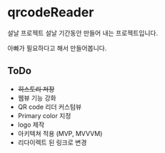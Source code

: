 # qrcodeReader
설날 프로젝트 
설날 기간동안 만들어 내는 프로젝트입니다.

아빠가 필요하다고 해서 만들어봅니다.

## ToDo
* ~~히스토리 저장~~
* 웹뷰 기능 강화
* QR code 리더 커스텀뷰
* Primary color 지정
* logo 제작
* 아키텍쳐 적용 (MVP, MVVVM)
* 리다이렉트 된 링크로 변경
